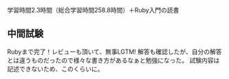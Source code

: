 学習時間2.3時間（総合学習時間258.8時間）＋Ruby入門の読書
## 中間試験
Rubyまで完了！レビューも頂いて、無事LGTM!
解答も確認したが、自分の解答とは違うものだったので様々な書き方があるなぁと勉強になった。
試験内容は記述できないため、このくらいに。
